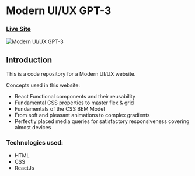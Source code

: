 # Modern UI/UX GPT-3
### [Live Site](https://lifeayush.github.io/modern-ui-ux/)

![Modern UI/UX GPT-3](https://i.ibb.co/TR5LW9z/image.png)

## Introduction
This is a code repository for a Modern UI/UX website. 

Concepts used in this website:

- React Functional components and their reusability
- Fundamental CSS properties to master flex & grid
- Fundamentals of the CSS BEM Model
- From soft and pleasant animations to complex gradients
- Perfectly placed media queries for satisfactory responsiveness covering almost devices

### Technologies used:
* HTML
* CSS
* ReactJs
